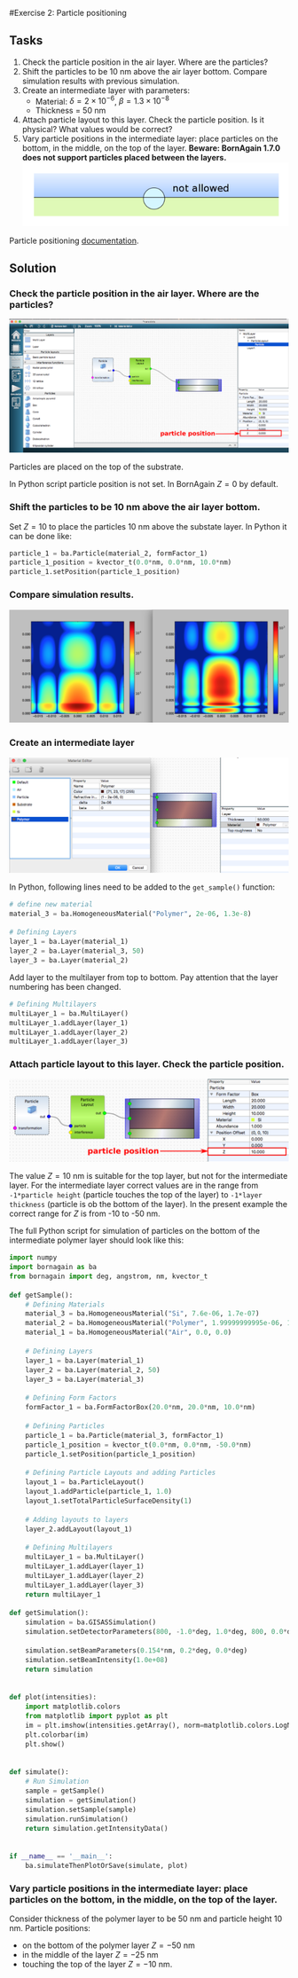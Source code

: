 #Exercise 2: Particle positioning
## Tasks
1. Check the particle position in the air layer. Where are the particles?
2. Shift the particles to be 10 nm above the air layer bottom. Compare simulation results with previous simulation.
3. Create an intermediate layer with parameters:
	- Material: $\delta = 2\times 10^{-6}$, $\beta = 1.3\times 10^{-8}$ 
	- Thickness = 50 nm
4. Attach particle layout to this layer. Check the particle position. Is it physical? What values would be correct?
5. Vary particle positions in the intermediate layer: place particles on the bottom, in the middle, on the top of the layer. **Beware: BornAgain 1.7.0 does not support particles placed between the layers.**
![Limitation](img/ex2_fig0.png)

Particle positioning [documentation](http://bornagainproject.org/documentation/usage/scripting/particles_positioning).

## Solution
### Check the particle position in the air layer. Where are the particles?
![Particle position](img/ex2_fig1.png)

Particles are placed on the top of the substrate.

In Python script particle position is not set. In BornAgain $Z=0$ by default.

### Shift the particles to be 10 nm above the air layer bottom. 
Set $Z=10$ to place the particles 10 nm above the substate layer.
In Python it can be done like:

```python
particle_1 = ba.Particle(material_2, formFactor_1)
particle_1_position = kvector_t(0.0*nm, 0.0*nm, 10.0*nm)
particle_1.setPosition(particle_1_position)

```
### Compare simulation results.
![New polymer layer](img/ex2_fig2.png)

### Create an intermediate layer
![New polymer layer](img/ex2_fig3.png)

In Python, following lines need to be added to the `get_sample()` function:

```python
# define new material
material_3 = ba.HomogeneousMaterial("Polymer", 2e-06, 1.3e-8)

# Defining Layers
layer_1 = ba.Layer(material_1)
layer_2 = ba.Layer(material_3, 50)
layer_3 = ba.Layer(material_2)
```

Add layer to the multilayer from top to bottom. Pay attention that the layer numbering has been changed.

```python
# Defining Multilayers
multiLayer_1 = ba.MultiLayer()
multiLayer_1.addLayer(layer_1)
multiLayer_1.addLayer(layer_2)
multiLayer_1.addLayer(layer_3)
```

### Attach particle layout to this layer. Check the particle position.
![Particle position](img/ex2_fig4.png)

The value $Z = 10$ nm is suitable for the top layer, but not for the intermediate layer. For the intermediate layer correct values are in the range from `-1*particle height` (particle touches the top of the layer) to `-1*layer thickness` (particle is ob the bottom of the layer). In the present example the correct range for $Z$ is from -10 to -50 nm.

The full Python script for simulation of particles on the bottom of the intermediate polymer layer should look like this:

```python
import numpy
import bornagain as ba
from bornagain import deg, angstrom, nm, kvector_t

def getSample():
    # Defining Materials
    material_3 = ba.HomogeneousMaterial("Si", 7.6e-06, 1.7e-07)
    material_2 = ba.HomogeneousMaterial("Polymer", 1.99999999995e-06, 1.3e-08)
    material_1 = ba.HomogeneousMaterial("Air", 0.0, 0.0)

    # Defining Layers
    layer_1 = ba.Layer(material_1)
    layer_2 = ba.Layer(material_2, 50)
    layer_3 = ba.Layer(material_3)

    # Defining Form Factors
    formFactor_1 = ba.FormFactorBox(20.0*nm, 20.0*nm, 10.0*nm)

    # Defining Particles
    particle_1 = ba.Particle(material_3, formFactor_1)
    particle_1_position = kvector_t(0.0*nm, 0.0*nm, -50.0*nm)
    particle_1.setPosition(particle_1_position)

    # Defining Particle Layouts and adding Particles
    layout_1 = ba.ParticleLayout()
    layout_1.addParticle(particle_1, 1.0)
    layout_1.setTotalParticleSurfaceDensity(1)

    # Adding layouts to layers
    layer_2.addLayout(layout_1)

    # Defining Multilayers
    multiLayer_1 = ba.MultiLayer()
    multiLayer_1.addLayer(layer_1)
    multiLayer_1.addLayer(layer_2)
    multiLayer_1.addLayer(layer_3)
    return multiLayer_1

def getSimulation():
    simulation = ba.GISASSimulation()
    simulation.setDetectorParameters(800, -1.0*deg, 1.0*deg, 800, 0.0*deg, 2.0*deg)
    
    simulation.setBeamParameters(0.154*nm, 0.2*deg, 0.0*deg)
    simulation.setBeamIntensity(1.0e+08)
    return simulation


def plot(intensities):
    import matplotlib.colors
    from matplotlib import pyplot as plt
    im = plt.imshow(intensities.getArray(), norm=matplotlib.colors.LogNorm(1, intensities.getMaximum()), extent=[-1.0*deg, 1.0*deg, 0.0*deg, 2.0*deg]) 
    plt.colorbar(im)
    plt.show()


def simulate():
    # Run Simulation
    sample = getSample()
    simulation = getSimulation()
    simulation.setSample(sample)
    simulation.runSimulation()
    return simulation.getIntensityData()


if __name__ == '__main__': 
    ba.simulateThenPlotOrSave(simulate, plot)

```

### Vary particle positions in the intermediate layer: place particles on the bottom, in the middle, on the top of the layer.
Consider thickness of the polymer layer to be 50 nm and particle height 10 nm. Particle positions:

- on the bottom of the polymer layer $Z=-50$ nm
- in the middle of the layer $Z=-25$ nm
- touching the top of the layer $Z=-10$ nm.
